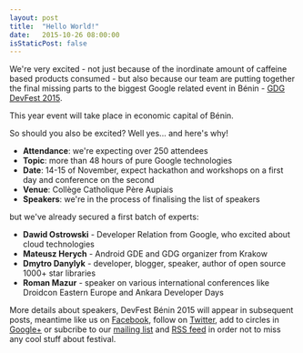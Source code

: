 ```yaml
---
layout: post
title:  "Hello World!"
date:   2015-10-26 08:00:00
isStaticPost: false
---
```


We're very excited - not just because of the inordinate amount of caffeine based products consumed - 
but also because our team are putting together 
the final missing parts to the biggest Google related event in Bénin - [GDG DevFest 2015](http://devfest.gdg-cotonou.org/).

This year event will take place in economic capital of Bénin.

So should you also be excited? Well yes... and here's why!

* **Attendance**: we're expecting over 250 attendees
* **Topic**: more than 48 hours of pure Google technologies 
* **Date**: 14-15 of November, expect hackathon and workshops on a first day and conference on the second
* **Venue**: Collège Catholique Père Aupiais
* **Speakers**: we're in the process of finalising the list of speakers

but we've already secured a first batch of experts:

* **Dawid Ostrowski** - Developer Relation from Google, who excited about cloud technologies<br>
* **Mateusz Herych** - Android GDE and GDG organizer from Krakow<br>
* **Dmytro Danylyk** - developer, blogger, speaker, author of open source 1000+ star libraries <br>
* **Roman Mazur** - speaker on various international conferences like Droidcon Eastern Europe and Ankara Developer Days<br>


More details about speakers, DevFest Bénin 2015 will appear in subsequent posts, meantime like us on [Facebook](https://facebook.com/GDGLviv), follow on [Twitter](https://twitter.com/intent/user?screen_name=GDGLviv), add to circles in [Google+](https://plus.google.com/b/102444623953913144164) or subcribe to our [mailing list](http://gdg.us5.list-manage1.com/subscribe/post?u=9fc8aa205b0521b5f05fc8e1e&id=ae0fb459fc) and [RSS feed](http://devfest.gdg-cotonou.org/feed.xml) in order not to miss any cool stuff about festival.
